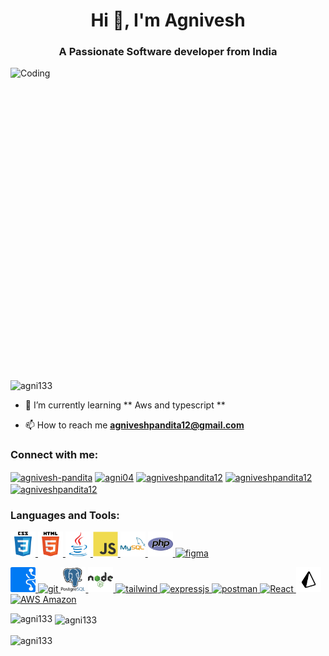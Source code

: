 

<h1 align="center">Hi 👋, I'm Agnivesh </h1>
<h3 align="center">A Passionate Software developer from India</h3>
<img align ="right" alt="Coding" width="890" height = "500" src= "https://e1.pxfuel.com/desktop-wallpaper/606/901/desktop-wallpaper-contact-follow-me-anime-programmer.jpg">

<p align="left"> <img src="https://komarev.com/ghpvc/?username=agni133&label=Profile%20views&color=0e75b6&style=flat" alt="agni133" /> </p>


- 🌱 I’m currently learning **  Aws and typescript  **

- 📫 How to reach me **agniveshpandita12@gmail.com**

<h3 align="left">Connect with me:</h3>
<p align="left">
<a href="https://linkedin.com/in/agnivesh-pandita" target="blank"><img align="center" src="https://raw.githubusercontent.com/rahuldkjain/github-profile-readme-generator/master/src/images/icons/Social/linked-in-alt.svg" alt="agnivesh-pandita" height="30" width="40" /></a>
<a href="https://www.leetcode.com/agni04" target="blank"><img align="center" src="https://raw.githubusercontent.com/rahuldkjain/github-profile-readme-generator/master/src/images/icons/Social/leet-code.svg" alt="agni04" height="30" width="40" /></a>
<a href="https://www.hackerearth.com/@agniveshpandita12" target="blank"><img align="center" src="https://raw.githubusercontent.com/rahuldkjain/github-profile-readme-generator/master/src/images/icons/Social/hackerearth.svg" alt="agniveshpandita12" height="30" width="40" /></a>
<a href="https://auth.geeksforgeeks.org/user/agniveshpandita12" target="blank"><img align="center" src="https://raw.githubusercontent.com/rahuldkjain/github-profile-readme-generator/master/src/images/icons/Social/geeks-for-geeks.svg" alt="agniveshpandita12" height="30" width="40" /></a>
 <a href="https://codeforces.com/profile/agniveshpandita12" target="blank"><img align="center" src="https://raw.githubusercontent.com/rahuldkjain/github-profile-readme-generator/master/src/images/icons/Social/codeforces.svg" alt="agniveshpandita12" height="30" width="40" /></a>
</p>

<h3 align="left">Languages and Tools:</h3>
<p align="left"> <a href="https://www.w3schools.com/css/" target="_blank" rel="noreferrer"> <img src="https://raw.githubusercontent.com/devicons/devicon/master/icons/css3/css3-original-wordmark.svg" alt="css3" width="40" height="40"/> </a> <a href="https://www.w3.org/html/" target="_blank" rel="noreferrer"> <img src="https://raw.githubusercontent.com/devicons/devicon/master/icons/html5/html5-original-wordmark.svg" alt="html5" width="40" height="40"/> </a> <a href="https://www.java.com" target="_blank" rel="noreferrer"> <img src="https://raw.githubusercontent.com/devicons/devicon/master/icons/java/java-original.svg" alt="java" width="40" height="40"/> </a> <a href="https://developer.mozilla.org/en-US/docs/Web/JavaScript" target="_blank" rel="noreferrer"> <img src="https://raw.githubusercontent.com/devicons/devicon/master/icons/javascript/javascript-original.svg" alt="javascript" width="40" height="40"/> </a> <a href="https://www.mysql.com/" target="_blank" rel="noreferrer"> <img src="https://raw.githubusercontent.com/devicons/devicon/master/icons/mysql/mysql-original-wordmark.svg" alt="mysql" width="40" height="40"/> </a> <a href="https://www.php.net" target="_blank" rel="noreferrer"> <img src="https://raw.githubusercontent.com/devicons/devicon/master/icons/php/php-original.svg" alt="php" width="40" height="40"/> </a> 
 <a href="https://www.figma.com/" target="_blank" rel="noreferrer"> <img src="https://www.vectorlogo.zone/logos/figma/figma-icon.svg" alt="figma" width="40" height="40"/> </a></p>
  <a href="https://recoiljs.org/" target="_blank" rel="noreferrer"> <img src="https://raw.githubusercontent.com/bestofjs/bestofjs/master/apps/bestofjs-nextjs/public/logos/recoil.svg" alt="Recoil" width="40" height="40"/> </a>
 <a href="https://git-scm.com/" target="_blank" rel="noreferrer"> <img src="https://www.vectorlogo.zone/logos/git-scm/git-scm-icon.svg" alt="git" width="40" height="40"/> </a>
 <a href="https://www.postgresql.org" target="_blank" rel="noreferrer"> <img src="https://raw.githubusercontent.com/devicons/devicon/master/icons/postgresql/postgresql-original-wordmark.svg" alt="postgresql" width="40" height="40"/> </a>
  <a href="https://nodejs.org" target="_blank" rel="noreferrer"> <img src="https://raw.githubusercontent.com/devicons/devicon/master/icons/nodejs/nodejs-original-wordmark.svg" alt="nodejs" width="40" height="40"/> </a>
  <a href="https://tailwindcss.com/" target="_blank" rel="noreferrer"> <img src="https://www.vectorlogo.zone/logos/tailwindcss/tailwindcss-icon.svg" alt="tailwind" width="40" height="40"/> </a>
   <a href="https://expressjs.com/" target="_blank" rel="noreferrer"> <img src="https://www.vectorlogo.zone/logos/expressjs/expressjs-icon.svg" alt="expressjs" width="40" height="40"/> </a>
    <a href="https://www.postman.com/" target="_blank" rel="noreferrer"> <img src="https://www.vectorlogo.zone/logos/getpostman/getpostman-icon.svg" alt="postman" width="40" height="40"/> </a>
    <a href="https://react.dev/" target="_blank" rel="noreferrer"> <img src="https://www.vectorlogo.zone/logos/reactjs/reactjs-icon.svg" alt="React" width="40" height="40"/> </a>
 <a href="https://www.prisma.io/" target="_blank" rel="noreferrer"> <img src="https://raw.githubusercontent.com/ryanoasis/nerd-fonts/384b1825ea0037b0314f7f9c660a80c1ecdb219a/src/svgs/prisma.svg" alt="Prisma" width="40" height="40"/> </a>
  <a href="https://aws.amazon.com/" target="_blank" rel="noreferrer"> <img src="https://www.vectorlogo.zone/logos/amazon_aws/amazon_aws-icon.svg" alt="AWS Amazon" width="40" height="40"/> </a>
        

  
<p><img align="left" src="https://github-readme-stats.vercel.app/api/top-langs?username=agni133&show_icons=true&locale=en&layout=compact" alt="agni133" /></p>

<p>&nbsp;<img align="center" src="https://github-readme-stats.vercel.app/api?username=agni133&show_icons=true&locale=en" alt="agni133" /></p>

<p><img align="center" src="https://github-readme-streak-stats.herokuapp.com/?user=agni133&" alt="agni133" /></p>

